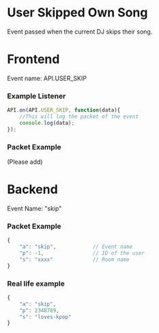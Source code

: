 # User Skipped Own Song

Event passed when the current DJ skips their song.

# Frontend

Event name: API.USER_SKIP

### Example Listener

```js
API.on(API.USER_SKIP, function(data){
    //This will log the packet of the event
    console.log(data);
});
```

### Packet Example

(Please add)

# Backend

Event Name: "skip"

### Packet Example

```js
{
    "a": "skip",            // Event name
    "p": -1,                // ID of the user
    "s": "xxxx"             // Room name
}
```
### Real life example
```js
{
    "a": "skip",
    "p": 2348789,
    "s": "loves-kpop"
}
```
